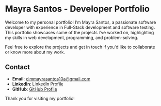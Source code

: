 # Mayra Santos - Developer Portfolio

Welcome to my personal portfolio! I’m Mayra Santos, a passionate software developer with experience in Full-Stack development and software testing. This portfolio showcases some of the projects I’ve worked on, highlighting my skills in web development, programming, and problem-solving.

Feel free to explore the projects and get in touch if you'd like to collaborate or know more about my work.

## Contact
- **Email**: clmmayrasantos10a@gmail.com
- **LinkedIn**: [LinkedIn Profile](www.linkedin.com/in/mayra-santoss)
- **GitHub**: [GitHub Profile](https://github.com/julianasantosss)

Thank you for visiting my portfolio!
